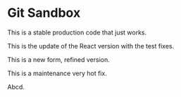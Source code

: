 # Git Sandbox

This is a stable production code that just works.

This is the update of the React version with the test fixes.

This is a new form, refined version.

This is a maintenance very hot fix.

Abcd.